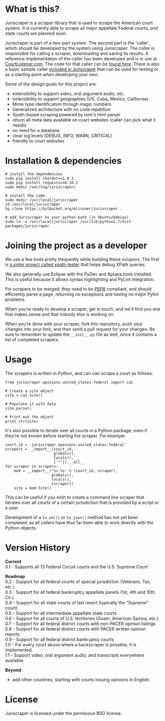 What is this?
=============
Juriscraper is a scraper library that is used to scrape the American court system. 
It is currently able to scrape all major appellate Federal courts, and state courts
are planned soon.

Juriscraper is part of a two-part system. The second part is the 'caller', which 
should be developed by the system using Juriscraper. The caller is responsible 
for calling a scraper, downloading and saving its results. A reference 
implementation of the caller has been developed and is in use at [CourtListener.com][2]. 
The code for that caller can be [found here][1]. There is also a basic
sample caller [included in Juriscraper][5] that can be used for testing or as a
starting point when developing your own.

Some of the design goals for this project are:  

 - extensibility to support video, oral argument audio, etc.
 - extensibility to support geographies (US, Cuba, Mexico, California) 
 - Mime type identification through magic numbers
 - Generalized architecture with no code repetition
 - Xpath-based scraping powered by lxml's html parser
 - return all meta data available on court websites (caller can pick what it needs)
 - no need for a database
 - clear log levels (DEBUG, INFO, WARN, CRITICAL)
 - friendly to court websites


Installation & dependencies
===========================
    # install the dependencies
    sudo pip install chardet==1.0.1
    sudo pip install requests==0.10.2
    sudo mkdir /var/log/juriscraper/
    
    # install the code
    sudo mkdir /usr/local/juriscraper
    cd /usr/local/juriscraper
    hg clone https://bitbucket.org/mlissner/juriscraper .
    
    # add Juriscraper to your python path (in Ubuntu/Debian)
    sudo ln -s /usr/local/juriscraper /usr/lib/python2.7/dist-packages/juriscraper
    

Joining the project as a developer
==================================
We use a few tools pretty frequently while building these scrapers. The first is
[a sister project called xpath-tester][3] that helps debug XPath queries.

We also generally use Eclipse with the PyDev and Aptana tools installed. This 
is useful because it allows syntax highlighting and PyLint integration. 

For scrapers to be merged, they need to be [PEP8][4] compliant, and should 
efficiently parse a page, returning no exceptions and having no major Pylint 
problems.  

When you're ready to develop a scraper, get in touch, and we'll find you one
that makes sense and that nobody else is working on.

When you're done with your scraper, fork this repository, push your changes into
your fork, and then send a pull request for your changes. Be sure to 
remember to update the `__init__.py` file as well, since it contains a list of
completed scrapers.


Usage
======
The scrapers is written in Python, and can can scrape a court as follows:

    from juriscraper.opinions.united_states.federal import ca1
    
    # Create a site object 
    site = ca1.Site()
    
    # Populate it with data
    site.parse()
    
    # Print out the object
    print str(site)

It's also possible to iterate over all courts in a Python package, even if 
they're not known before starting the scraper. For example:

    court_id = 'juriscraper.opinions.united_states.federal'
    scrapers = __import__(court_id,
                          globals(),
                          locals(),
                          ['*']).__all__
    for scraper in scrapers:
        mod = __import__('%s.%s' % (court_id, scraper),
                         globals(),
                         locals(),
                         [scraper])
        site = mod.Site()

This can be useful if you wish to create a command line scraper that iterates 
over all courts of a certain jurisdiction that is provided by a script or a user.

Development of a `to_xml()` or `to_json()` method has not yet been completed, as 
all callers have thus far been able to work directly with the Python objects.

Version History
===============
**Current**  
0.1 - Supports all 13 Federal Circuit courts and the U.S. Supreme Court

**Roadmap**  
0.2 - Support for all federal courts of special jurisdiction (Veterans, Tax, etc.)  
0.3 - Support for all federal bankruptcy appellate panels (1st, 4th and 10th Cir.)  
0.4 - Support for all state courts of last resort (typically the "Supreme" court)  
0.5 - Support for all intermediate appellate state courts  
0.6 - Support for all courts of U.S. territories (Guam, American Samoa, etc.)  
0.7 - Support for all federal district courts with non-PACER opinion listings  
0.8 - Support for all federal district courts with PACER written opinion reports  
0.9 - Support for all federal district bankruptcy courts  
1.0 - For every court above where a backscraper is possible, it is implemented.  
1.1 - Support video, oral argument audio, and transcripts everywhere available  

**Beyond**  
 - add other countries, starting with courts issuing opinions in English.

License
========
Juriscraper is licensed under the permissive BSD license.

[1]: https://bitbucket.org/mlissner/search-and-awareness-platform-courtlistener/src/tip/alert/scrapers/scrape_and_extract.py
[2]: http://courtlistener.com
[3]: https://bitbucket.org/mlissner/lxml-xpath-tester 
[4]: http://www.python.org/dev/peps/pep-0008/
[5]: https://bitbucket.org/mlissner/juriscraper/src/tip/sample_caller.py
